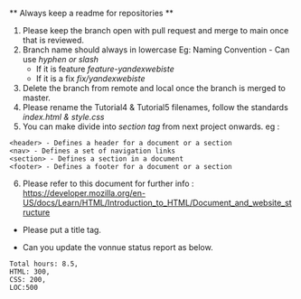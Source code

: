 
** Always keep a readme for repositories **
1. Please keep the branch open with pull request and merge to main once that is reviewed.
2. Branch name should always in lowercase 
  Eg: Naming Convention - Can use *hyphen or slash*
     * If it is feature *feature-yandexwebiste*
     * If it is a fix *fix/yandexwebiste*
3. Delete the branch from remote and local once the branch is merged to master.
4. Please rename the Tutorial4 & Tutorial5 filenames, follow the standards *index.html & style.css*
5. You can make divide into *section tag* from next project onwards.
eg : 
  ``` 
<header> - Defines a header for a document or a section
<nav> - Defines a set of navigation links
<section> - Defines a section in a document
<footer> - Defines a footer for a document or a section
```
6. Please refer to this document for further info : https://developer.mozilla.org/en-US/docs/Learn/HTML/Introduction_to_HTML/Document_and_website_structure

* Please put a title tag.

* Can you update the vonnue status report as below.
```
Total hours: 8.5,
HTML: 300,
CSS: 200,
LOC:500

```
